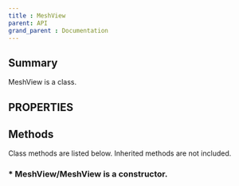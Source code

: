 ```yaml
---
title : MeshView
parent: API
grand_parent : Documentation
---
```

## Summary
MeshView is a class.
## PROPERTIES
## Methods
Class methods are listed below. Inherited methods are not included.
### * MeshView/MeshView is a constructor.

